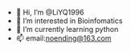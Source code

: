 - 👋 Hi, I’m @LiYQ1996
- 👀 I’m interested in Bioinfomatics
- 🌱 I’m currently learning python
- 📫 email:noending@163.com

<!---
LiYQ1996/LiYQ1996 is a ✨ special ✨ repository because its `README.md` (this file) appears on your GitHub profile.
You can click the Preview link to take a look at your changes.
--->
